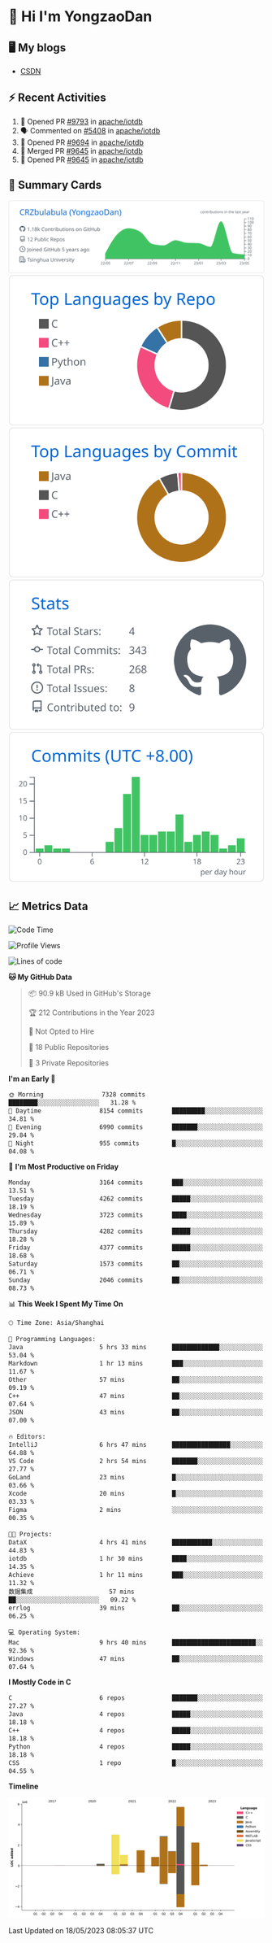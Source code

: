# 👋 Hi I'm YongzaoDan

## 🖥 My blogs
  + [CSDN](https://blog.csdn.net/CRZbulabula?type=blog)

## ⚡ Recent Activities
<!--START_SECTION:activity-->
1. 💪 Opened PR [#9793](https://github.com/apache/iotdb/pull/9793) in [apache/iotdb](https://github.com/apache/iotdb)
2. 🗣 Commented on [#5408](https://github.com/apache/iotdb/issues/5408) in [apache/iotdb](https://github.com/apache/iotdb)
3. 💪 Opened PR [#9694](https://github.com/apache/iotdb/pull/9694) in [apache/iotdb](https://github.com/apache/iotdb)
4. 🎉 Merged PR [#9645](https://github.com/apache/iotdb/pull/9645) in [apache/iotdb](https://github.com/apache/iotdb)
5. 💪 Opened PR [#9645](https://github.com/apache/iotdb/pull/9645) in [apache/iotdb](https://github.com/apache/iotdb)
<!--END_SECTION:activity-->

## 🎑 Summary Cards

[![](https://raw.githubusercontent.com/CRZbulabula/CRZbulabula/main/profile-summary-card-output/github/0-profile-details.svg)](https://github.com/vn7n24fzkq/github-profile-summary-cards)
[![](https://raw.githubusercontent.com/CRZbulabula/CRZbulabula/main/profile-summary-card-output/github/1-repos-per-language.svg)](https://github.com/vn7n24fzkq/github-profile-summary-cards) [![](https://raw.githubusercontent.com/CRZbulabula/CRZbulabula/main/profile-summary-card-output/github/2-most-commit-language.svg)](https://github.com/vn7n24fzkq/github-profile-summary-cards)
[![](https://raw.githubusercontent.com/CRZbulabula/CRZbulabula/main/profile-summary-card-output/github/3-stats.svg)](https://github.com/vn7n24fzkq/github-profile-summary-cards) [![](https://raw.githubusercontent.com/CRZbulabula/CRZbulabula/main/profile-summary-card-output/github/4-productive-time.svg)](https://github.com/vn7n24fzkq/github-profile-summary-cards)

## 📈 Metrics Data

<!--START_SECTION:waka-->
![Code Time](http://img.shields.io/badge/Code%20Time-126%20hrs%2052%20mins-blue)

![Profile Views](http://img.shields.io/badge/Profile%20Views-8-blue)

![Lines of code](https://img.shields.io/badge/From%20Hello%20World%20I%27ve%20Written-18.8%20million%20lines%20of%20code-blue)

**🐱 My GitHub Data** 

> 📦 90.9 kB Used in GitHub's Storage 
 > 
> 🏆 212 Contributions in the Year 2023
 > 
> 🚫 Not Opted to Hire
 > 
> 📜 18 Public Repositories 
 > 
> 🔑 3 Private Repositories 
 > 
**I'm an Early 🐤** 

```text
🌞 Morning                7328 commits        ████████░░░░░░░░░░░░░░░░░   31.28 % 
🌆 Daytime                8154 commits        █████████░░░░░░░░░░░░░░░░   34.81 % 
🌃 Evening                6990 commits        ███████░░░░░░░░░░░░░░░░░░   29.84 % 
🌙 Night                  955 commits         █░░░░░░░░░░░░░░░░░░░░░░░░   04.08 % 
```
📅 **I'm Most Productive on Friday** 

```text
Monday                   3164 commits        ███░░░░░░░░░░░░░░░░░░░░░░   13.51 % 
Tuesday                  4262 commits        █████░░░░░░░░░░░░░░░░░░░░   18.19 % 
Wednesday                3723 commits        ████░░░░░░░░░░░░░░░░░░░░░   15.89 % 
Thursday                 4282 commits        █████░░░░░░░░░░░░░░░░░░░░   18.28 % 
Friday                   4377 commits        █████░░░░░░░░░░░░░░░░░░░░   18.68 % 
Saturday                 1573 commits        ██░░░░░░░░░░░░░░░░░░░░░░░   06.71 % 
Sunday                   2046 commits        ██░░░░░░░░░░░░░░░░░░░░░░░   08.73 % 
```


📊 **This Week I Spent My Time On** 

```text
🕑︎ Time Zone: Asia/Shanghai

💬 Programming Languages: 
Java                     5 hrs 33 mins       █████████████░░░░░░░░░░░░   53.04 % 
Markdown                 1 hr 13 mins        ███░░░░░░░░░░░░░░░░░░░░░░   11.67 % 
Other                    57 mins             ██░░░░░░░░░░░░░░░░░░░░░░░   09.19 % 
C++                      47 mins             ██░░░░░░░░░░░░░░░░░░░░░░░   07.64 % 
JSON                     43 mins             ██░░░░░░░░░░░░░░░░░░░░░░░   07.00 % 

🔥 Editors: 
IntelliJ                 6 hrs 47 mins       ████████████████░░░░░░░░░   64.88 % 
VS Code                  2 hrs 54 mins       ███████░░░░░░░░░░░░░░░░░░   27.77 % 
GoLand                   23 mins             █░░░░░░░░░░░░░░░░░░░░░░░░   03.66 % 
Xcode                    20 mins             █░░░░░░░░░░░░░░░░░░░░░░░░   03.33 % 
Figma                    2 mins              ░░░░░░░░░░░░░░░░░░░░░░░░░   00.35 % 

🐱‍💻 Projects: 
DataX                    4 hrs 41 mins       ███████████░░░░░░░░░░░░░░   44.83 % 
iotdb                    1 hr 30 mins        ████░░░░░░░░░░░░░░░░░░░░░   14.35 % 
Achieve                  1 hr 11 mins        ███░░░░░░░░░░░░░░░░░░░░░░   11.32 % 
数据集成                     57 mins             ██░░░░░░░░░░░░░░░░░░░░░░░   09.22 % 
errlog                   39 mins             ██░░░░░░░░░░░░░░░░░░░░░░░   06.25 % 

💻 Operating System: 
Mac                      9 hrs 40 mins       ███████████████████████░░   92.36 % 
Windows                  47 mins             ██░░░░░░░░░░░░░░░░░░░░░░░   07.64 % 
```

**I Mostly Code in C** 

```text
C                        6 repos             ███████░░░░░░░░░░░░░░░░░░   27.27 % 
Java                     4 repos             █████░░░░░░░░░░░░░░░░░░░░   18.18 % 
C++                      4 repos             █████░░░░░░░░░░░░░░░░░░░░   18.18 % 
Python                   4 repos             █████░░░░░░░░░░░░░░░░░░░░   18.18 % 
CSS                      1 repo              █░░░░░░░░░░░░░░░░░░░░░░░░   04.55 % 
```



**Timeline**

![Lines of Code chart](https://raw.githubusercontent.com/CRZbulabula/CRZbulabula/main/assets/bar_graph.png)


 Last Updated on 18/05/2023 08:05:37 UTC
<!--END_SECTION:waka-->

